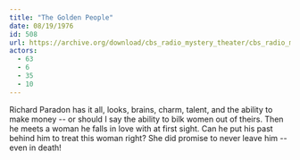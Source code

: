 ```yaml
---
title: "The Golden People"
date: 08/19/1976
id: 508
url: https://archive.org/download/cbs_radio_mystery_theater/cbs_radio_mystery_theater-0501-0550.zip/cbs_radio_mystery_theater-0501-0550%2Fcbsrmt_0508_the_golden_people.mp3
actors:
  - 63
  - 6
  - 35
  - 10
---
```

Richard Paradon has it all, looks, brains, charm, talent, and the ability to make money -- or should I say the ability to bilk women out of theirs. Then he meets a woman he falls in love with at first sight. Can he put his past behind him to treat this woman right? She did promise to never leave him -- even in death!